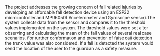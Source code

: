 The project addresses the growing concern of fall related injuries by developing an affordable fall detection device using an ESP32 microcontroller and MPU6050( Accelerometer and Gyroscope sensor).The system collects data from the sensor and compares it to the threshold values implemented on the system. The threshold values were set after observing and calculating the mean of the fall values of several real case scenarios. For further conformation and prevention of false call detection the trunk value was also considered. If a fall is detected the system would send the location of the user to the guardian as a safety measure.
